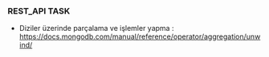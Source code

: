 ### REST_API TASK


 - Diziler üzerinde parçalama ve işlemler yapma :  https://docs.mongodb.com/manual/reference/operator/aggregation/unwind/